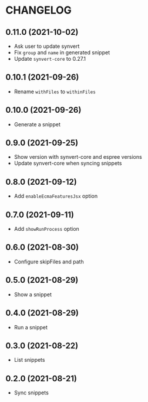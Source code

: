 # CHANGELOG

## 0.11.0 (2021-10-02)

* Ask user to update synvert
* Fix `group` and `name` in generated snippet
* Update `synvert-core` to 0.27.1

## 0.10.1 (2021-09-26)

* Rename `withFiles` to `withinFiles`

## 0.10.0 (2021-09-26)

* Generate a snippet

## 0.9.0 (2021-09-25)

* Show version with synvert-core and espree versions
* Update synvert-core when syncing snippets

## 0.8.0 (2021-09-12)

* Add `enableEcmaFeaturesJsx` option

## 0.7.0 (2021-09-11)

* Add `showRunProcess` option

## 0.6.0 (2021-08-30)

* Configure skipFiles and path

## 0.5.0 (2021-08-29)

* Show a snippet

## 0.4.0 (2021-08-29)

* Run a snippet

## 0.3.0 (2021-08-22)

* List snippets

## 0.2.0 (2021-08-21)

* Sync snippets
